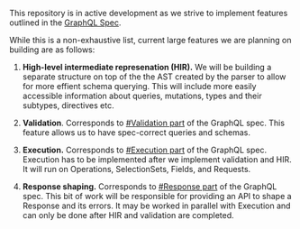 This repository is in active development as we strive to implement features outlined in the [GraphQL Spec](https://spec.graphql.org/).

While this is a non-exhaustive list, current large features we are planning on building are as follows:

1. **High-level intermediate represenation (HIR).**
    We will be building a separate structure on top of the the AST created by
    the parser to allow for more effient schema querying. This will include more
    easily accessible information about queries, mutations, types and their
    subtypes, directives etc.

2. **Validation**.
    Corresponds to [#Validation part](https://spec.graphql.org/draft/#sec-Validation)
    of the GraphQL spec. This feature allows us to have spec-correct queries and
    schemas.

3. **Execution.**
    Corresponds to [#Execution part](https://spec.graphql.org/draft/#sec-Execution)
    of the GraphQL spec.  Execution has to be implemented after we implement
    validation and HIR. It will run on Operations, SelectionSets, Fields, and
    Requests.

4. **Response shaping.**
    Corresponds to [#Response part](https://spec.graphql.org/draft/#sec-Response)
    of the GraphQL spec. This bit of work will be responsible for providing an
    API to shape a Response and its errors. It may be worked in parallel with
    Execution and can only be done after HIR and validation are completed.
